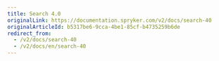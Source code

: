 ```yaml
---
title: Search 4.0
originalLink: https://documentation.spryker.com/v2/docs/search-40
originalArticleId: b5317be6-9cca-4be1-85cf-b4735259b6de
redirect_from:
  - /v2/docs/search-40
  - /v2/docs/en/search-40
---
```



